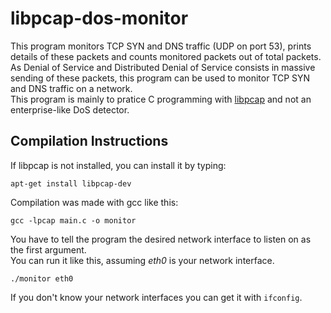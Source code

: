 # libpcap-dos-monitor
This program monitors TCP SYN and DNS traffic (UDP on port 53), prints details of these packets and counts monitored packets out of total packets.    
As Denial of Service and Distributed Denial of Service consists in massive sending of these packets, this program can be used to monitor TCP SYN and DNS traffic on a network.  
This program is mainly to pratice C programming with [libpcap](http://www.tcpdump.org/) and not an enterprise-like DoS detector.

## Compilation Instructions

If libpcap is not installed, you can install it by typing:
```
apt-get install libpcap-dev
```

Compilation was made with gcc like this:
```
gcc -lpcap main.c -o monitor
```

You have to tell the program the desired network interface to listen on as the first argument.  
You can run it like this, assuming *eth0* is your network interface.
```
./monitor eth0
```

If you don't know your network interfaces you can get it with `ifconfig`.
